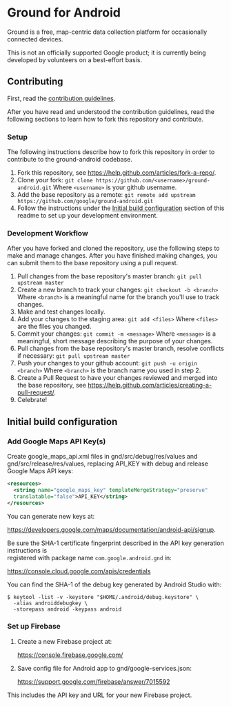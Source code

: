 # Ground for Android

Ground is a free, map-centric data collection platform for occasionally
connected devices.

This is not an officially supported Google product; it is currently
being developed by volunteers on a best-effort basis.

## Contributing

First, read the [contribution guidelines](CONTRIBUTING.md). 

After you have read and understood the contribution guidelines, read the 
following sections to learn how to fork this repository and contribute.

### Setup

The following instructions describe how to fork this repository in order 
to contribute to the ground-android codebase.

1. Fork this repository, see <https://help.github.com/articles/fork-a-repo/>.
2. Clone your fork:
    `git clone https://github.com/<username>/ground-android.git`
    Where `<username>` is your github username.
3. Add the base repository as a remote:
    `git remote add upstream https://github.com/google/ground-android.git`
4. Follow the instructions under the [Initial build configuration](#initial-build-configuration) section of this readme to set up your development environment.

### Development Workflow

After you have forked and cloned the repository, use the following steps to
make and manage changes. After you have finished making changes, you can 
submit them to the base repository using a pull request. 

1. Pull changes from the base repository's master branch:
    `git pull upstream master`
1. Create a new branch to track your changes:
    `git checkout -b <branch>`
    Where `<branch>` is a meaningful name for the branch you'll use to track
    changes.
1. Make and test changes locally.
1. Add your changes to the staging area:
    `git add <files>`
    Where `<files>` are the files you changed.
1. Commit your changes:
    `git commit -m <message>`
    Where `<message>` is a meaningful, short message describing the purpose of
    your changes.
1. Pull changes from the base repository's master branch, resolve conflicts if
   necessary:
      `git pull upstream master`
1. Push your changes to your github account:
      `git push -u origin <branch>`
      Where `<branch>` is the branch name you used in step 2.
1. Create a Pull Request to have your changes reviewed and merged into the base 
repository, see <https://help.github.com/articles/creating-a-pull-request/>.
1. Celebrate!

## Initial build configuration

### Add Google Maps API Key(s)

Create google_maps_api.xml files in gnd/src/debug/res/values and
gnd/src/release/res/values, replacing API_KEY with debug and release Google Maps
API keys:

``` xml
<resources>
  <string name="google_maps_key" templateMergeStrategy="preserve"
  translatable="false">API_KEY</string>
</resources>
```

You can generate new keys at:

  https://developers.google.com/maps/documentation/android-api/signup.

Be sure the SHA-1 certificate fingerprint described in the API key generation instructions is  
registered with package name ```com.google.android.gnd``` in:

  https://console.cloud.google.com/apis/credentials

You can find the SHA-1 of the debug key generated by Android Studio with:

```
$ keytool -list -v -keystore "$HOME/.android/debug.keystore" \
  -alias androiddebugkey \
  -storepass android -keypass android
```

### Set up Firebase

1. Create a new Firebase project at:

    https://console.firebase.google.com/

2. Save config file for Android app to gnd/google-services.json:

    https://support.google.com/firebase/answer/7015592

This includes the API key and URL for your new Firebase project.
